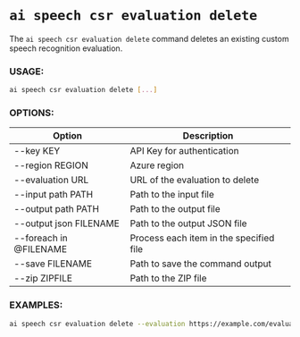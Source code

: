# `ai speech csr evaluation delete`

The `ai speech csr evaluation delete` command deletes an existing custom speech recognition evaluation.

### USAGE:
``` bash title="Delete a Custom Speech Recognition Evaluation"
ai speech csr evaluation delete [...]
```

### OPTIONS:
|Option|Description|
|------|-----------|
|--key KEY|API Key for authentication|
|--region REGION|Azure region|
|--evaluation URL|URL of the evaluation to delete|
|--input path PATH|Path to the input file|
|--output path PATH|Path to the output file|
|--output json FILENAME|Path to the output JSON file|
|--foreach in @FILENAME|Process each item in the specified file|
|--save FILENAME|Path to save the command output|
|--zip ZIPFILE|Path to the ZIP file|

### EXAMPLES:
``` bash title="Delete an Evaluation by URL"
ai speech csr evaluation delete --evaluation https://example.com/evaluation123 --key your_api_key --region your_region
```